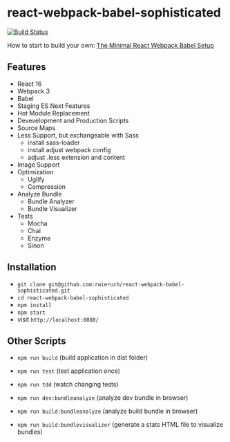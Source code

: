 # react-webpack-babel-sophisticated

[![Build Status](https://travis-ci.org/rwieruch/react-webpack-babel-sophisticated.svg?branch=master)](https://travis-ci.org/rwieruch/react-webpack-babel-sophisticated)

How to start to build your own: [The Minimal React Webpack Babel Setup](https://www.robinwieruch.de/minimal-react-webpack-babel-setup/)

## Features

* React 16
* Webpack 3
* Babel
* Staging ES Next Features
* Hot Module Replacement
* Devevelopment and Production Scripts
* Source Maps
* Less Support, but exchangeable with Sass
  * install sass-loader
  * install adjust webpack config
  * adjust .less extension and content
* Image Support
* Optimization
  * Uglify
  * Compression
* Analyze Bundle
  * Bundle Analyzer
  * Bundle Visualizer
* Tests
  * Mocha
  * Chai
  * Enzyme
  * Sinon

## Installation

* `git clone git@github.com:rwieruch/react-webpack-babel-sophisticated.git`
* `cd react-webpack-babel-sophisticated`
* `npm install`
* `npm start`
* visit `http://localhost:8080/`

## Other Scripts

* `npm run build` (build application in dist folder)

* `npm run test` (test application once)
* `npm run tdd` (watch changing tests)

* `npm run dev:bundleanalyze` (analyze dev bundle in browser)
* `npm run build:bundleanalyze` (analyze build bundle in browser)
* `npm run build:bundlevisualizer` (generate a stats HTML file to visualize bundles)

